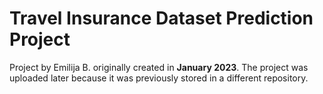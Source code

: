 # Travel Insurance Dataset Prediction Project

Project by Emilija B. originally created in **January 2023**. The project was uploaded later because it was previously stored in a different repository.
